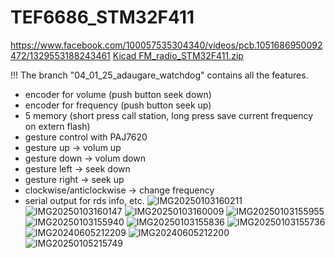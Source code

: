 # TEF6686_STM32F411
https://www.facebook.com/100057535304340/videos/pcb.1051686950092472/1329553188243461
[Kicad FM_radio_STM32F411.zip](https://github.com/user-attachments/files/18311717/Kicad.FM_radio_STM32F411.zip)

!!! The branch "04_01_25_adaugare_watchdog" contains all the features.
- encoder for volume (push button seek down)
- encoder for frequency (push button seek up)
- 5 memory (short press call station, long press save current frequency on extern flash)
- gesture control with PAJ7620
- gesture up -> volum up
- gesture down -> volum down
- gesture left -> seek down
- gesture right -> seek up
- clockwise/anticlockwise -> change frequency
- serial output for rds info, etc.
![IMG20250103160211](https://github.com/user-attachments/assets/39840884-fc64-4311-af90-ac3ba6e658a5)
![IMG20250103160147](https://github.com/user-attachments/assets/731aeb58-77bf-4a91-ae59-11a0560948ce)
![IMG20250103160009](https://github.com/user-attachments/assets/f5446f13-853a-4f0b-ac85-1b3ad369fa71)
![IMG20250103155955](https://github.com/user-attachments/assets/7476ec88-793f-4e40-8f49-9acec0284825)
![IMG20250103155940](https://github.com/user-attachments/assets/9d794aeb-31f7-4635-ae5b-9e6d4eb7496f)
![IMG20250103155836](https://github.com/user-attachments/assets/8ddb4eea-fad9-4209-b690-5b19a7a1f697)
![IMG20250103155736](https://github.com/user-attachments/assets/63b3a372-d10d-44f0-b4d5-0d6a38db9a91)
![IMG20240605212209](https://github.com/user-attachments/assets/daa9aab1-7478-44b8-a3f2-0910aafd7f8d)
![IMG20240605212200](https://github.com/user-attachments/assets/d9d9dafa-d99f-46f6-8b66-a9ba77ec4c56)
![IMG20250105215749](https://github.com/user-attachments/assets/c2a4c4a7-4541-4bc8-919f-ef66e4f90f1a)
